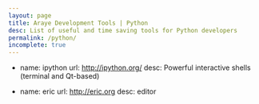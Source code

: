 ```yaml
---
layout: page
title: Araye Development Tools | Python
desc: List of useful and time saving tools for Python developers
permalink: /python/
incomplete: true
---
```


*	name: ipython
	url: http://ipython.org/
	desc: Powerful interactive shells (terminal and Qt-based)

* 	name: eric
	url: http://eric.org
	desc: editor
